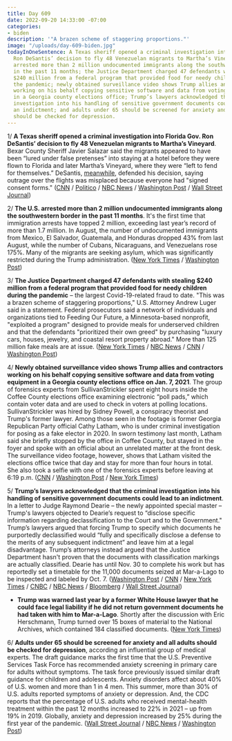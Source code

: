 ```yaml
---
title: Day 609
date: 2022-09-20 14:33:00 -07:00
categories:
- biden
description: '"A brazen scheme of staggering proportions."'
image: "/uploads/day-609-biden.jpg"
todayInOneSentence: A Texas sheriff opened a criminal investigation into Florida Gov.
  Ron DeSantis’ decision to fly 48 Venezuelan migrants to Martha’s Vineyard; the U.S.
  arrested more than 2 million undocumented immigrants along the southwestern border
  in the past 11 months; the Justice Department charged 47 defendants with stealing
  $240 million from a federal program that provided food for needy children during
  the pandemic; newly obtained surveillance video shows Trump allies and contractors
  working on his behalf copying sensitive software and data from voting equipment
  in a Georgia county elections office; Trump’s lawyers acknowledged that the criminal
  investigation into his handling of sensitive government documents could lead to
  an indictment; and adults under 65 should be screened for anxiety and all adults
  should be checked for depression.
---
```


1/ **A Texas sheriff opened a criminal investigation into Florida Gov. Ron DeSantis’ decision to fly 48 Venezuelan migrants to Martha’s Vineyard**. Bexar County Sheriff Javier Salazar said the migrants appeared to have been “lured under false pretenses” into staying at a hotel before they were flown to Florida and later Martha’s Vineyard, where they were “left to fend for themselves.” DeSantis, [meanwhile](https://www.npr.org/2022/09/19/1123975684/texas-sheriff-criminal-investigation-desantis-migrant-flight-marthas-vineyard), defended his decision, saying outrage over the flights was misplaced because everyone had "signed consent forms." ([CNN](https://www.cnn.com/2022/09/19/us/bexar-county-texas-migrant-investigation/index.html) / [Politico](https://www.politico.com/news/2022/09/19/desantis-immigrants-marthas-vineyard-00057639) / [NBC News](https://www.nbcnews.com/news/latino/texas-sheriff-opens-criminal-investigation-marthas-vineyard-migrant-tr-rcna48411) / [Washington Post](https://www.washingtonpost.com/nation/2022/09/19/desantis-migrant-flights-texas-sheriff/) / [Wall Street Journal](https://www.wsj.com/articles/texas-sheriff-investigates-migrant-relocation-to-marthas-vineyard-11663689981?mod=hp_listc_pos1))

2/ **The U.S. arrested more than 2 million undocumented immigrants along the southwestern border in the past 11 months**. It's the first time that immigration arrests have topped 2 million, exceeding last year’s record of more than 1.7 million. In August, the number of undocumented immigrants from Mexico, El Salvador, Guatemala, and Honduras dropped 43% from last August, while the number of Cubans, Nicaraguans, and Venezuelans rose 175%. Many of the migrants are seeking asylum, which was significantly restricted during the Trump administration. ([New York Times](https://www.nytimes.com/2022/09/19/us/politics/us-border-arrests.html) / [Washington Post](https://www.washingtonpost.com/national-security/2022/09/19/us-border-patrol-arrests/))

3/ **The Justice Department charged 47 defendants with stealing $240 million from a federal program that provided food for needy children during the pandemic** – the largest Covid-19-related fraud to date. "This was a brazen scheme of staggering proportions," U.S. Attorney Andrew Luger said in a statement. Federal prosecutors said a network of individuals and organizations tied to Feeding Our Future, a Minnesota-based nonprofit, "exploited a program" designed to provide meals for underserved children and that the defendants "prioritized their own greed" by purchasing "luxury cars, houses, jewelry, and coastal resort property abroad." More than 125 million fake meals are at issue. ([New York Times](https://www.nytimes.com/2022/09/20/us/politics/pandemic-aid-fraud-minnesota.html) / [NBC News](https://www.nbcnews.com/news/feds-accuse-47-people-stealing-cash-meant-help-feed-needy-kids-stagger-rcna48558) / [CNN](https://www.cnn.com/2022/09/20/politics/doj-minnesota-covid-fraud-scheme-feeding-our-future/index.html) / [Washington Post](https://www.washingtonpost.com/business/2022/09/20/pandemic-fraud-food-children-doj/))

4/ **Newly obtained surveillance video shows Trump allies and contractors working on his behalf copying sensitive software and data from voting equipment in a Georgia county elections office on Jan. 7, 2021**. The group of forensics experts from SullivanStrickler spent eight hours inside the Coffee County elections office examining electronic “poll pads,” which contain voter data and are used to check in voters at polling locations. SullivanStrickler was hired by Sidney Powell, a conspiracy theorist and Trump's former lawyer. Among those seen in the footage is former Georgia Republican Party official Cathy Latham, who is under criminal investigation for posing as a fake elector in 2020. In sworn testimony last month, Latham said she briefly stopped by the office in Coffee County, but stayed in the foyer and spoke with an official about an unrelated matter at the front desk. The surveillance video footage, however, shows that Latham visited the elections office twice that day and stay for more than four hours in total. She also took a selfie with one of the forensics experts before leaving at 6:19 p.m. ([CNN](https://www.cnn.com/2022/09/20/politics/surveillance-footage-coffee-county-georgia-fake-trump-elector/index.html) / [Washington Post](https://www.washingtonpost.com/investigations/2022/09/20/coffee-county-georgia-cathy-latham/) / [New York Times](https://www.nytimes.com/2022/09/20/us/trump-election-coffee-county-georgia.html))

5/ **Trump’s lawyers acknowledged that the criminal investigation into his handling of sensitive government documents could lead to an indictment**. In a letter to Judge Raymond Dearie – the newly appointed special master – Trump's lawyers objected to Dearie’s request to “disclose specific information regarding declassification to the Court and to the Government." Trump’s lawyers argued that forcing Trump to specify which documents he purportedly declassified would “fully and specifically disclose a defense to the merits of any subsequent indictment” and leave him at a legal disadvantage. Trump’s attorneys instead argued that the Justice Department hasn't proven that the documents with classification markings are actually classified. Dearie has until Nov. 30 to complete his work but has reportedly set a timetable for the 11,000 documents seized at Mar-a-Lago to be inspected and labeled by Oct. 7. ([Washington Post](https://www.washingtonpost.com/national-security/2022/09/19/trump-dearie-special-master/) / [CNN](https://www.cnn.com/2022/09/19/politics/special-master-review-justice-department-trump-mar-a-lago-documents/index.html) / [New York Times](https://www.nytimes.com/2022/09/20/us/politics/trump-declassification-documents.html?action=click&module=Well&pgtype=Homepage&section=US%20News) / [CNBC](https://www.cnbc.com/2022/09/20/trump-mar-a-lago-raid-trump-urges-court-to-reject-doj-bid-to-review-docs.html) / [NBC News](https://www.nbcnews.com/politics/donald-trump/trump-attorneys-dont-want-disclose-mar-lago-documents-claims-declassif-rcna48461) / [Bloomberg](https://www.bloomberg.com/news/articles/2022-09-20/trump-urges-appeals-court-to-keep-classified-documents-from-doj?srnd=premium&sref=MIBMEEoj) / [Wall Street Journal](https://www.wsj.com/articles/special-master-in-trump-mar-a-lago-case-to-hold-first-public-hearing-11663674341?mod=hp_listc_pos3))

* **Trump was warned last year by a former White House lawyer that he could face legal liability if he did not return government documents he had taken with him to Mar-a-Lago**. Shortly after the discussion with Eric Herschmann, Trump turned over 15 boxes of material to the National Archives, which contained 184 classified documents. ([New York Times](https://www.nytimes.com/2022/09/19/us/politics/trump-herschmann-documents.html))

6/ **Adults under 65 should be screened for anxiety and all adults should be checked for depression**, according an influential group of medical experts. The draft guidance marks the first time that the U.S. Preventive Services Task Force has recommended anxiety screening in primary care for adults without symptoms. The task force previously issued similar draft guidance for children and adolescents. Anxiety disorders affect about 40% of U.S. women and more than 1 in 4 men. This summer, more than 30% of U.S. adults reported symptoms of anxiety or depression. And, the CDC reports that the percentage of U.S. adults who received mental-health treatment within the past 12 months increased to 22% in 2021 – up from 19% in 2019. Globally, anxiety and depression increased by 25% during the first year of the pandemic. ([Wall Street Journal](https://www.wsj.com/articles/most-adults-should-be-screened-for-anxiety-u-s-panel-recommends-11663686000) / [NBC News](https://www.nbcnews.com/health/mental-health/us-adults-get-routine-anxiety-screening-panel-says-rcna48568) / [Washington Post](https://www.washingtonpost.com/wellness/2022/09/20/mental-health-anxiety-screening/))